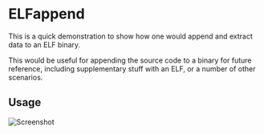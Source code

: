 # ELFappend

This is a quick demonstration to show how one would append and extract
data to an ELF binary.

This would be useful for appending the source code to a binary for
future reference, including supplementary stuff with an ELF, or a
number of other scenarios.

## Usage

![Screenshot](https://github.com/droberson/ELFappend/blob/master/img/screenshot.png)

